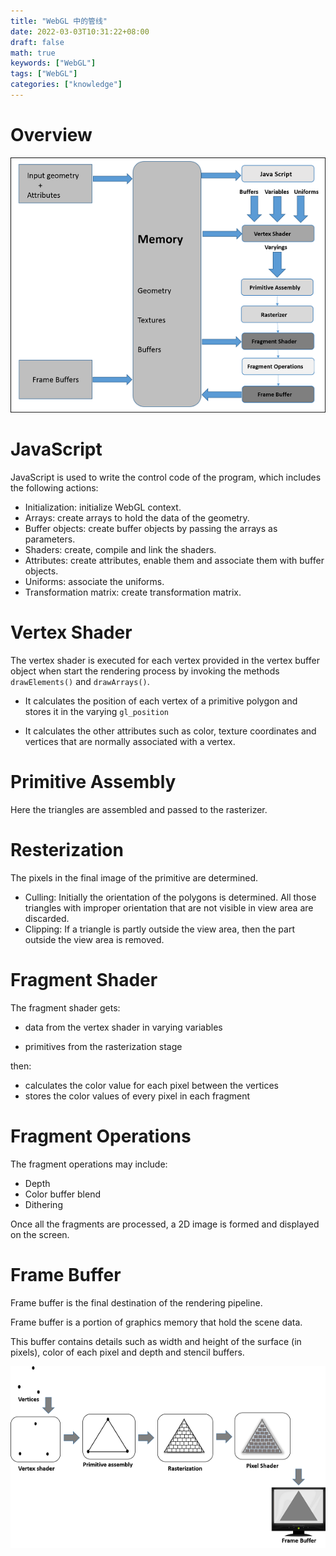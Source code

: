 ```yaml
---
title: "WebGL 中的管线"
date: 2022-03-03T10:31:22+08:00
draft: false
math: true
keywords: ["WebGL"]
tags: ["WebGL"]
categories: ["knowledge"]
---
```


# Overview

![Graphics Pipeline](https://raw.githubusercontent.com/ayamir/blog-imgs/main/webgl_graphics_pipeline.jpg)

# JavaScript

JavaScript is used to write the control code of the program, which includes the following actions:

- Initialization: initialize WebGL context.
- Arrays: create arrays to hold the data of the geometry.
- Buffer objects: create buffer objects by passing the arrays as parameters.
- Shaders: create, compile and link the shaders.
- Attributes: create attributes, enable them and associate them with buffer objects.
- Uniforms: associate the uniforms.
- Transformation matrix: create transformation matrix.

# Vertex Shader

The vertex shader is executed for each vertex provided in the vertex buffer object when start the rendering process by invoking the methods `drawElements()` and `drawArrays()`.

- It calculates the position of each vertex of a primitive polygon and stores it in the varying `gl_position`

- It calculates the other attributes such as color, texture coordinates and vertices that are normally associated with a vertex.

# Primitive Assembly

Here the triangles are assembled and passed to the rasterizer.

# Resterization

The pixels in the final image of the primitive are determined.

- Culling: Initially the orientation of the polygons is determined. All those triangles with improper orientation that are not visible in view area are discarded.
- Clipping: If a triangle is partly outside the view area, then the part outside the view area is removed.

# Fragment Shader

The fragment shader gets:

- data from the vertex shader in varying variables

- primitives from the rasterization stage

then:

- calculates the color value for each pixel between the vertices
- stores the color values of every pixel in each fragment

# Fragment Operations

The fragment operations may include:

- Depth
- Color buffer blend
- Dithering

Once all the fragments are processed, a 2D image is formed and displayed on the screen.

# Frame Buffer

Frame buffer is the final destination of the rendering pipeline.

Frame buffer is a portion of graphics memory that hold the scene data.

This buffer contains details such as width and height of the surface (in pixels), color of each pixel and depth and stencil buffers.

![Fragment Operations](https://raw.githubusercontent.com/ayamir/blog-imgs/main/fragment_operations.jpg)
